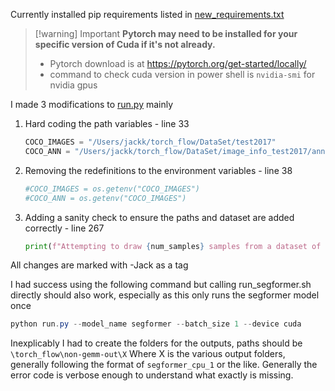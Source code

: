 Currently installed pip requirements listed in [new_requirements.txt](new_requirements.txt)
> [!warning] Important
> **Pytorch may need to be installed for your specific version of Cuda if it's not already.**
> - Pytorch download is at https://pytorch.org/get-started/locally/
> - command to check cuda version in power shell is ``nvidia-smi`` for nvidia gpus

I made 3 modifications to [run.py](run.py) mainly
1. Hard coding the path variables - line 33
   ```Python
   COCO_IMAGES = "/Users/jackk/torch_flow/DataSet/test2017"
   COCO_ANN = "/Users/jackk/torch_flow/DataSet/image_info_test2017/annotations/image_info_test2017.json"
   ```
2. Removing the redefinitions to the environment variables - line 38
   ```Python
   #COCO_IMAGES = os.getenv("COCO_IMAGES")
   #COCO_ANN = os.getenv("COCO_IMAGES")
   ```
3. Adding a sanity check to ensure the paths and dataset are added correctly - line 267
   ```Python
   print(f"Attempting to draw {num_samples} samples from a dataset of size {dataset_size}.")
   ```

All changes are marked with -Jack as a tag

I had success using the following command but calling run_segformer.sh directly should also work, especially as this only runs the segformer model once
```Powershell
python run.py --model_name segformer --batch_size 1 --device cuda
```

Inexplicably I had to create the folders for the outputs, paths should be
`\torch_flow\non-gemm-out\X`
Where X is the various output folders, generally following the format of `segformer_cpu_1` or the like. Generally the error code is verbose enough to understand what exactly is missing.